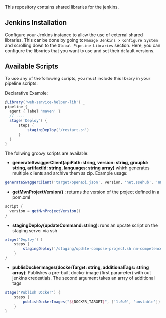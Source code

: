 This repository contains shared libraries for the jenkins.

## Jenkins Installation
Configure your Jenkins instance to allow the use of external shared libraries. This can be done by going to `Manage Jenkins > Configure System` and scrolling down to the `Global Pipeline Libraries` section. Here, you can configure the libraries that you want to use and set their default versions.

## Available Scripts

To use any of the following scripts, you must include this library in your pipeline scripts:

Declarative Example:
```groovy
@Library('web-service-helper-lib') _
pipeline {
  agent { label 'maven' }
  // ....
  stage('Deploy') {
      steps {
          stagingDeploy('/restart.sh')
      }
  }
}

```

The follwing groovy scripts are available:

- **generateSwaggerClient(apiPath: string, version: string, groupId: string, artifactId: string, languages: string array)** which generates multiple clients and archive them as zip. Example usage:

```groovy
generateSwaggerClient('target/openapi.json', version, 'net.ssehub', 'nm-facade-service', ['javascript', 'typescript-angular'])
```

- **getMvnProjectVersion()** : returns the version of the project defined in a pom.xml

```groovy
script {
  version = getMvnProjectVersion()
}
```

- **stagingDeploy(updateCommand: string)**: runs an update script on the staging server via ssh

```groovy
stage('Deploy') {
    steps {
        stagingDeploy('/staging/update-compose-project.sh nm-competence-repository')
    }
}
```

- **publisDockerImages(dockerTarget: string, additionalTags: string array)**: Publishes a pre-built docker image (first parameter) with out jenkins credentials. The second argument takes an array of additional tags

```groovy
stage('Publish Docker') {
    steps {
        publishDockerImages("${DOCKER_TARGET}", ['1.0.0', 'unstable'])
    }
}
```